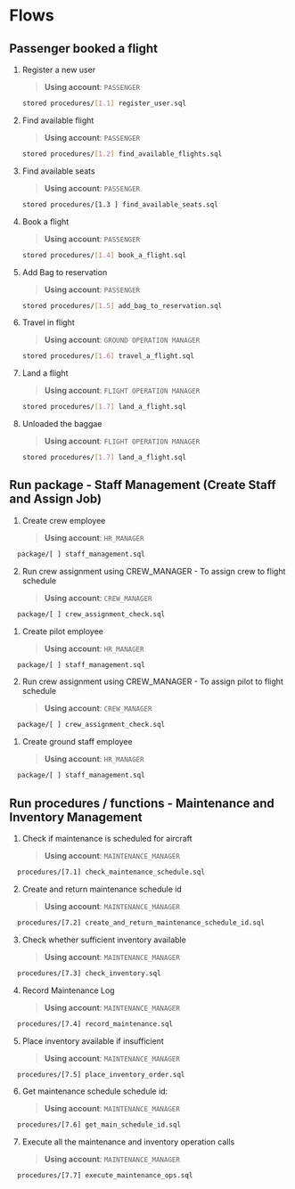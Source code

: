 # Flows

## Passenger booked a flight

1. Register a new user
   > **Using account**: `PASSENGER`
   ```sh
   stored procedures/[1.1] register_user.sql
   ```

2. Find available flight
   > **Using account**: `PASSENGER`

   ```sh
   stored procedures/[1.2] find_available_flights.sql
   ```

3. Find available seats
   > **Using account**: `PASSENGER`

   ```sh
   stored procedures/[1.3 ] find_available_seats.sql
   ```

4. Book a flight
   > **Using account**: `PASSENGER`

   ```sh
   stored procedures/[1.4] book_a_flight.sql
   ```

5. Add Bag to reservation
   > **Using account**: `PASSENGER`

   ```sh
   stored procedures/[1.5] add_bag_to_reservation.sql
   ```

6. Travel in flight
   > **Using account**: `GROUND OPERATION MANAGER`

   ```sh
   stored procedures/[1.6] travel_a_flight.sql
   ```

7. Land a flight
   > **Using account**: `FLIGHT OPERATION MANAGER`

   ```sh
   stored procedures/[1.7] land_a_flight.sql
   ```

8. Unloaded the baggae
   > **Using account**: `FLIGHT OPERATION MANAGER`

   ```sh
   stored procedures/[1.7] land_a_flight.sql
   ```


## Run package - Staff Management (Create Staff and Assign Job)

1. Create crew employee
   > **Using account**: `HR_MANAGER`

  ```sh
    package/[ ] staff_management.sql
  ```

2. Run crew assignment using CREW_MANAGER - To assign crew to flight schedule 
   > **Using account**: `CREW_MANAGER`

  ```sh
    package/[ ] crew_assignment_check.sql
  ```

1. Create pilot employee
   > **Using account**: `HR_MANAGER`

  ```sh
    package/[ ] staff_management.sql
  ```

2. Run crew assignment using CREW_MANAGER - To assign pilot to flight schedule 
   > **Using account**: `CREW_MANAGER`

  ```sh
    package/[ ] crew_assignment_check.sql
  ```

1. Create ground staff employee
   > **Using account**: `HR_MANAGER`

  ```sh
    package/[ ] staff_management.sql
  ```

## Run procedures / functions - Maintenance and Inventory Management

1. Check if maintenance is scheduled for aircraft
   > **Using account**: `MAINTENANCE_MANAGER`

  ```sh
    procedures/[7.1] check_maintenance_schedule.sql
  ```

2. Create and return maintenance schedule id
   > **Using account**: `MAINTENANCE_MANAGER`

  ```sh
    procedures/[7.2] create_and_return_maintenance_schedule_id.sql
  ```

3. Check whether sufficient inventory available
    > **Using account**: `MAINTENANCE_MANAGER`

  ```sh
    procedures/[7.3] check_inventory.sql
  ```

4. Record Maintenance Log
   > **Using account**: `MAINTENANCE_MANAGER`

  ```sh
    procedures/[7.4] record_maintenance.sql
  ```

5. Place inventory available if insufficient
   > **Using account**: `MAINTENANCE_MANAGER`

  ```sh
    procedures/[7.5] place_inventory_order.sql
  ```

6. Get maintenance schedule schedule id:
   > **Using account**: `MAINTENANCE_MANAGER`

  ```sh
    procedures/[7.6] get_main_schedule_id.sql
  ```

7. Execute all the maintenance and inventory operation calls
    > **Using account**: `MAINTENANCE_MANAGER`

  ```sh
    procedures/[7.7] execute_maintenance_ops.sql
  ```